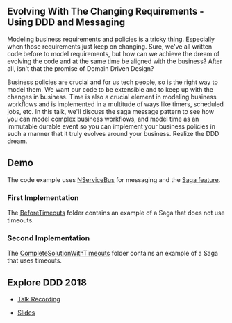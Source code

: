 ## Evolving With The Changing Requirements - Using DDD and Messaging

Modeling business requirements and policies is a tricky thing. Especially when those requirements just keep on changing. Sure, we've all written code before to model requirements, but how can we achieve the dream of evolving the code and at the same time be aligned with the business? After all, isn't that the promise of Domain Driven Design?

Business policies are crucial and for us tech people, so is the right way to model them. We want our code to be extensible and to keep up with the changes in business. Time is also a crucial element in modeling business workflows and is implemented in a multitude of ways like timers, scheduled jobs, etc. In this talk, we'll discuss the saga message pattern to see how you can model complex business workflows, and model time as an immutable durable event so you can implement your business policies in such a manner that it truly evolves around your business. Realize the DDD dream.

## Demo

The code example uses [NServiceBus](https://docs.particular.net/nservicebus/) for messaging and the [Saga feature](https://docs.particular.net/nservicebus/sagas/). 

### First Implementation

The [BeforeTimeouts](https://github.com/indualagarsamy/Presentations/tree/master/evolving-with-changing-requirements/src/BeforeTimeouts) folder contains an example of a Saga that does not use timeouts.  

### Second Implementation

The [CompleteSolutionWithTimeouts](https://github.com/indualagarsamy/Presentations/tree/master/evolving-with-changing-requirements/src/CompleteSolutionWithTimeouts) folder contains an example of a Saga that uses timeouts.

## Explore DDD 2018

* [Talk Recording](https://www.youtube.com/watch?v=pk4GrmWtjMk)

* [Slides](https://github.com/indualagarsamy/Presentations/blob/master/evolving-with-changing-requirements/exploreddd-2018/changing-requirements.pdf)

